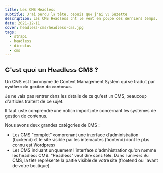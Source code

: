 ```yaml
---
title: Les CMS Headless
subtitle: J'ai perdu la tête, depuis que j'ai vu Suzette
description: Les CMS Headless ont le vent en poupe ces derniers temps. Nous allons voir ensemble les solutions existantes sur un modèle "Open Source".
date: 2021-12-11
cover: headless-cms/headless-cms.jpg
tags:
  - strapi
  - headless
  - directus
  - cms
---
```


## C'est quoi un Headless CMS ?

Un CMS est l'acronyme de Content Management System qui se traduit par système de gestion de contenus.

Je ne vais pas rentrer dans les détails de ce qu'est un CMS, beaucoup d'articles traitent de ce sujet.

Il faut juste comprendre une notion importante concernant les systèmes de gestion de contenus. 

Nous avons deux grandes catégories de CMS : 

- Les CMS "complet" comprenant une interface d'administration (backend) et le site visible par les internautes (frontend) dont le plus connu est Wordpress 
- Les CMS incluant uniquement l'interface d'administration qu'on nomme les headless CMS. "Headless" veut dire sans tête. Dans l'univers du CMS, la tête représente la partie visible de votre site (frontend ou l'avant de votre boutique).